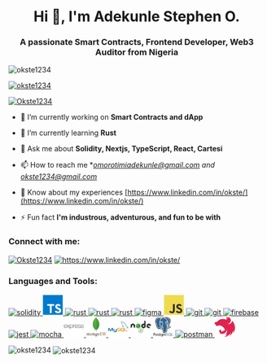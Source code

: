 
<h1 align="center">Hi 👋, I'm Adekunle Stephen O.</h1>
<h3 align="center">A passionate Smart Contracts, Frontend Developer, Web3 Auditor from Nigeria</h3>

<p align="left"> <img src="https://komarev.com/ghpvc/?username=okste1234&label=Profile%20views&color=0e75b6&style=flat" alt="okste1234" /> </p>

<p align="left"> <a href="https://github.com/ryo-ma/github-profile-trophy"><img src="https://github-profile-trophy.vercel.app/?username=okste1234" alt="okste1234" /></a> </p>

<p align="left"> <a href="https://twitter.com/Okste1234" target="blank"><img src="https://img.shields.io/twitter/follow/Okste1234?logo=twitter&style=for-the-badge" alt="Okste1234" /></a> </p>

- 🔭 I’m currently working on **Smart Contracts and dApp**

- 🌱 I’m currently learning **Rust**

- 💬 Ask me about **Solidity, Nextjs, TypeScript, React, Cartesi**

- 📫 How to reach me **omorotimiadekunle@gmail.com *and okste1234@gmail.com** 

- 📄 Know about my experiences [https://www.linkedin.com/in/okste/](https://www.linkedin.com/in/okste/)

- ⚡ Fun fact **I'm industrous, adventurous, and fun to be with**

<h3 align="left">Connect with me:</h3>
<p align="left">
<a href="https://twitter.com/Okste1234" target="blank"><img align="center" src="https://raw.githubusercontent.com/rahuldkjain/github-profile-readme-generator/master/src/images/icons/Social/twitter.svg" alt="Okste1234" height="30" width="40" /></a>
<a href="https://www.linkedin.com/in/okste/" target="blank"><img align="center" src="https://raw.githubusercontent.com/rahuldkjain/github-profile-readme-generator/master/src/images/icons/Social/linked-in-alt.svg" alt="https://www.linkedin.com/in/okste/" height="30" width="40" /></a>
</p>

<h3 align="left">Languages and Tools:</h3>
<p align="left"> <a href="https://solidity-by-example.org/" target="_blank" rel="noreferrer"> <img src="https://svgur.com/i/eKG.svg" alt="solidity" width="40" height="40"/> </a> <a href="https://www.typescriptlang.org/" target="_blank" rel="noreferrer"> <img src="https://raw.githubusercontent.com/devicons/devicon/master/icons/typescript/typescript-original.svg" alt="typescript" width="40" height="40"/> </a><a href="https://www.rust-lang.org/" target="_blank" rel="noreferrer"> <img src="https://www.rust-lang.org/static/images/rust-logo-blk.svg" alt="rust" width="40" height="40"/> </a><a href="https://react.dev/" target="_blank" rel="noreferrer"> <img src="https://www.svgrepo.com/show/303500/react-1-logo.svg" alt="rust" width="40" height="40"/> </a><a href="https://nextjs.org/" target="_blank" rel="noreferrer"> <img src="https://www.svgrepo.com/show/354113/nextjs-icon.svg" alt="rust" width="40" height="40"/> </a><a href="https://www.figma.com/" target="_blank" rel="noreferrer"> <img src="https://www.vectorlogo.zone/logos/figma/figma-icon.svg" alt="figma" width="40" height="40"/> </a><a href="https://developer.mozilla.org/en-US/docs/Web/JavaScript" target="_blank" rel="noreferrer"> <img src="https://raw.githubusercontent.com/devicons/devicon/master/icons/javascript/javascript-original.svg" alt="javascript" width="40" height="40"/></a><a href="https://cartesi.io/" target="_blank" rel="noreferrer"> <img src="https://cryptologos.cc/logos/cartesi-ctsi-logo.png" alt="git" width="40" height="40"/> </a> <a href="https://git-scm.com/" target="_blank" rel="noreferrer"> <img src="https://www.vectorlogo.zone/logos/git-scm/git-scm-icon.svg" alt="git" width="40" height="40"/> </a> <a href="https://firebase.google.com/" target="_blank" rel="noreferrer"> <img src="https://www.vectorlogo.zone/logos/firebase/firebase-icon.svg" alt="firebase" width="40" height="40"/> </a> <a href="https://jestjs.io" target="_blank" rel="noreferrer"> <img src="https://www.vectorlogo.zone/logos/jestjsio/jestjsio-icon.svg" alt="jest" width="40" height="40"/> </a> <a href="https://mochajs.org" target="_blank" rel="noreferrer"> <img src="https://www.vectorlogo.zone/logos/mochajs/mochajs-icon.svg" alt="mocha" width="40" height="40"/> </a><a href="https://expressjs.com" target="_blank" rel="noreferrer"> <img src="https://raw.githubusercontent.com/devicons/devicon/master/icons/express/express-original-wordmark.svg" alt="express" width="40" height="40"/> </a> <a href="https://www.mongodb.com/" target="_blank" rel="noreferrer"> <img src="https://raw.githubusercontent.com/devicons/devicon/master/icons/mongodb/mongodb-original-wordmark.svg" alt="mongodb" width="40" height="40"/> </a> <a href="https://www.mysql.com/" target="_blank" rel="noreferrer"> <img src="https://raw.githubusercontent.com/devicons/devicon/master/icons/mysql/mysql-original-wordmark.svg" alt="mysql" width="40" height="40"/> </a> <a href="https://nodejs.org" target="_blank" rel="noreferrer"> <img src="https://raw.githubusercontent.com/devicons/devicon/master/icons/nodejs/nodejs-original-wordmark.svg" alt="nodejs" width="40" height="40"/> </a> <a href="https://www.postgresql.org" target="_blank" rel="noreferrer"> <img src="https://raw.githubusercontent.com/devicons/devicon/master/icons/postgresql/postgresql-original-wordmark.svg" alt="postgresql" width="40" height="40"/> </a> <a href="https://postman.com" target="_blank" rel="noreferrer"> <img src="https://www.vectorlogo.zone/logos/getpostman/getpostman-icon.svg" alt="postman" width="40" height="40"/> </a> <a href="https://nestjs.com/" target="_blank" rel="noreferrer"> <img src="https://raw.githubusercontent.com/devicons/devicon/master/icons/nestjs/nestjs-plain.svg" alt="nestjs" width="40" height="40"/> </a> </p>

<p><img align="left" src="https://github-readme-stats.vercel.app/api/top-langs?username=okste1234&show_icons=true&locale=en&layout=compact" alt="okste1234" /></p>

<p>&nbsp;<img align="center" src="https://github-readme-stats.vercel.app/api?username=okste1234&show_icons=true&locale=en" alt="okste1234" /></p>

<!-- <p><img align="center" src="https://github-readme-streak-stats.herokuapp.com/?user=okste1234&" alt="okste1234" /></p> -->
